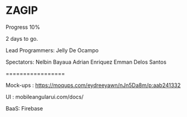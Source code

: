 ZAGIP
==========
Progress 10%

2 days to go. 

Lead Programmers: 
Jelly De Ocampo

Spectators:
Nelbin Bayaua
Adrian Enriquez
Emman Delos Santos

=================

Mock-ups : https://moqups.com/eydreeyawn/nJn5Da8m/p:aab241332

UI : mobileangularui.com/docs/

BaaS: Firebase

